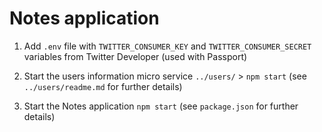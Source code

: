 # Notes application

1. Add `.env` file with `TWITTER_CONSUMER_KEY` and `TWITTER_CONSUMER_SECRET` variables from Twitter Developer (used with Passport)

2. Start the users information micro service `../users/` > `npm start` (see `../users/readme.md` for further details)

3. Start the Notes application `npm start` (see `package.json` for further details)
